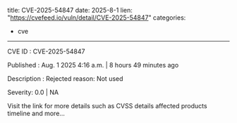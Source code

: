  
title: CVE-2025-54847
date: 2025-8-1
lien: "https://cvefeed.io/vuln/detail/CVE-2025-54847"
categories:
  - cve
---

CVE ID : CVE-2025-54847

Published :  Aug. 1
2025
4:16 a.m. | 8 hours
49 minutes ago

Description : Rejected reason: Not used

Severity: 0.0 | NA

Visit the link for more details
such as CVSS details
affected products
timeline
and more...
